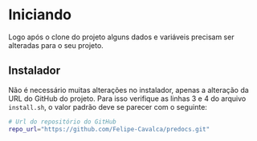 # Iniciando

Logo após o clone do projeto alguns dados e variáveis precisam ser alteradas para o seu projeto.

## Instalador

Não é necessário muitas alterações no instalador, apenas a alteração da URL do GitHub do projeto.
Para isso verifique as linhas 3 e 4 do arquivo `install.sh`, o valor padrão deve se parecer com o seguinte:

```sh
# Url do repositório do GitHub
repo_url="https://github.com/Felipe-Cavalca/predocs.git"
```
